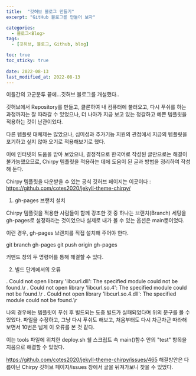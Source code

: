 ```yaml
---
title:  "깃허브 블로그 만들기"
excerpt: "GitHub 블로그를 만들어 보자"

categories:
  - 블로그<Blog>
tags:
  - [깃허브, 블로그, Github, blog]

toc: true
toc_sticky: true
 
date: 2022-08-13
last_modified_at: 2022-08-13
---
```


이틀간의 고군분투 끝에...깃허브 블로그를 개설했다..

깃허브에서 Repository를 만들고, 클론하여 내 컴퓨터에 불러오고, 다시 푸쉬를 하는 과정까지는 잘 따라갈 수 있었으나,
더 나아가 지금 보고 있는 정갈하고 예쁜 템플릿을 적용하는 것이 난관이었다.

다른 템플릿 대체제는 많았으나, 심미성과 추가기능 지원의 관점에서 지금의 템플릿을 포기하고 싶지 않아 오기로 적용해보기로 했다.

이에 인터넷의 도움을 받아 보았으나, 결정적으로 한국어로 작성된 글만으로는 해결이 불가능했으므로, Chirpy 템플릿을 적용하는 데에 도움이 된 글과 방법을 정리하여 작성해 둔다.

Chirpy 템플릿을 다운받을 수 있는 공식 깃허브 페이지는 이곳이다 :
https://github.com/cotes2020/jekyll-theme-chirpy/



1. gh-pages 브랜치 설치

Chirpy 템플릿을 적용한 사람들이 함께 강조한 것 중 하나는 브랜치(Branch) 세팅을 gh-pages로 설정하라는 것이었으나
실제로 내가 볼 수 있는 옵션은 main뿐이었다.

이런 경우, gh-pages 브랜치를 직접 설치해 주어야 한다.

git branch gh-pages
git push origin gh-pages

커맨드 창의 두 명령어를 통해 해결할 수 있다.



2. 빌드 단계에서의 오류

.
Could not open library 'libcurl.dll': The specified module could not be found.\r
.
Could not open library 'libcurl.so.4': The specified module could not be found.\r
.
Could not open library 'libcurl.so.4.dll': The specified module could not be found.\r

나의 경우에는 템플릿이 푸쉬 후 빌드되는 도중 빌드가 실패되었다며 위의 문구를 볼 수 있었다.
파일을 수정하고, 그냥 다시 푸쉬도 해보고, 처음부터도 다시 차근차근 따라해 보면서 10번은 넘게 이 오류를 본 것 같다.

이는 tools 파일에 위치한 deploy.sh 쉘 스크립트 속 main()함수 안의 "test" 항목을 지움으로 해결할 수 있었다.

https://github.com/cotes2020/jekyll-theme-chirpy/issues/465
해결방안은 다름아닌 Chirpy 깃허브 페이지/issues 창에서 글을 뒤져가보니 찾을 수 있었다.